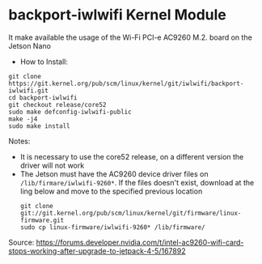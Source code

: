# backport-iwlwifi Kernel Module

It make available the usage of the Wi-Fi PCI-e AC9260 M.2. board on the Jetson Nano

* How to Install:
```
git clone https://git.kernel.org/pub/scm/linux/kernel/git/iwlwifi/backport-iwlwifi.git
cd backport-iwlwifi
git checkout release/core52
sudo make defconfig-iwlwifi-public
make -j4
sudo make install
```

Notes:
- It is necessary to use the core52 release, on a different version the driver will not work
- The Jetson must have the AC9260 device driver files on `/lib/firmare/iwlwifi-9260*`. If the files doesn't exist, download at the ling below and move to the specified previous location
  ```
  git clone git://git.kernel.org/pub/scm/linux/kernel/git/firmware/linux-firmware.git
  sudo cp linux-firmware/iwlwifi-9260* /lib/firmware/
  ```
Source: https://forums.developer.nvidia.com/t/intel-ac9260-wifi-card-stops-working-after-upgrade-to-jetpack-4-5/167892
